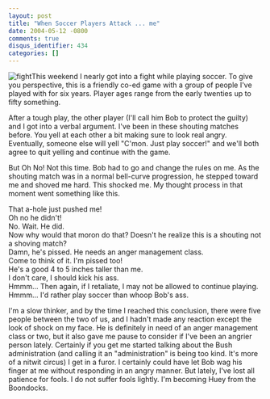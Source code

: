 ```yaml
---
layout: post
title: "When Soccer Players Attack ... me"
date: 2004-05-12 -0800
comments: true
disqus_identifier: 434
categories: []
---
```

![fight](/images/fightclub.jpg)This weekend I nearly got into a fight
while playing soccer. To give you perspective, this is a friendly co-ed
game with a group of people I've played with for six years. Player ages
range from the early twenties up to fifty something.

After a tough play, the other player (I'll call him Bob to protect the
guilty) and I got into a verbal argument. I've been in these shouting
matches before. You yell at each other a bit making sure to look real
angry. Eventually, someone else will yell "C'mon. Just play soccer!" and
we'll both agree to quit yelling and continue with the game.

But Oh No! Not this time. Bob had to go and change the rules on me. As
the shouting match was in a normal bell-curve progression, he stepped
toward me and shoved me hard. This shocked me. My thought process in
that moment went something like this.

That a-hole just pushed me!\
Oh no he didn't!\
No. Wait. He did.\
Now why would that moron do that? Doesn't he realize this is a shouting
not a shoving match?\
Damn, he's pissed. He needs an anger management class.\
Come to think of it. I'm pissed too!\
He's a good 4 to 5 inches taller than me.\
I don't care, I should kick his ass.\
Hmmm... Then again, if I retaliate, I may not be allowed to continue
playing.\
Hmmm... I'd rather play soccer than whoop Bob's ass.

I'm a slow thinker, and by the time I reached this conclusion, there
were five people between the two of us, and I hadn't made any reaction
except the look of shock on my face. He is definitely in need of an
anger management class or two, but it also gave me pause to consider if
I've been an angrier person lately. Certainly if you get me started
talking about the Bush administration (and calling it an
"administration" is being too kind. It's more of a nitwit circus) I get
in a furor. I certainly could have let Bob wag his finger at me without
responding in an angry manner. But lately, I've lost all patience for
fools. I do not suffer fools lightly. I'm becoming Huey from the
Boondocks.

